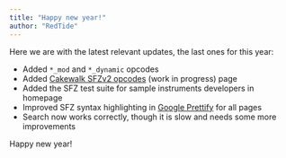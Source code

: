 ```yaml
---
title: "Happy new year!"
author: "RedTide"
---
```

Here we are with the latest relevant updates, the last ones for this year:

- Added `*_mod` and `*_dynamic` opcodes
- Added [Cakewalk SFZv2 opcodes] (work in progress) page
- Added the SFZ test suite for sample instruments developers in homepage
- Improved SFZ syntax highlighting in [Google Prettify] for all pages
- Search now works correctly, though it is slow and needs some more improvements

Happy new year!

[Cakewalk SFZv2 opcodes]:  ../../opcodes/index.md?v=cakewalk
[Google Prettify]:         https://github.com/google/code-prettify
